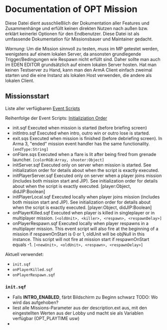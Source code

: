 # Documentation of OPT Mission
Diese Datei dient ausschließlich der Dokumentation aller Features und Zusammenhänge und erfüllt keinen direkten Nutzen nach außen bzw. erklärt keinerlei Optionen für den Endbenutzer. Diese Datei ist als umfassende Dokumentation für Missionsbauer und Maintainer gedacht.

*Warnung*: Um die Mission sinnvoll zu testen, _muss_ im MP getestet werden, wenigstens auf einem lokalen Server, da ansonsten grundlegende Trigger/Bedingungen wie Respawn nicht erfüllt sind. Daher sollte man auch im EDEN EDITOR grundsätzlich auf einem lokalen Server hosten. Hat man keinen Testserver zu Hand, kann man den ArmA Client einfach zweimal starten und die eine Instanz als lokalen Host verwenden, die andere als lokalen Client.

## Missionsstart
Liste aller verfügbaren [Event Scripts](https://community.bistudio.com/wiki/Event_Scripts)

Reihenfolge der Event Scripts: [Initializiation Order](https://community.bistudio.com/wiki/Initialization_Order)

- init.sqf 	Executed when mission is started (before briefing screen)
- initIntro.sqf 	Executed when intro, outro win or outro lose is started.
- exit.sqs 	Executed when mission is finished (before debriefing screen). In Arma 3, "ended" mission event handler has the same functionality. 	`[endType:String]`
- onFlare.sqs 	Executed when a flare is lit after being fired from grenade launcher. 	`[colorRGB:Array, shooter:Object]`
- initServer.sqf 	Executed only on server when mission is started. See initialization order for details about when the script is exactly executed.
- initPlayerServer.sqf 	Executed only on server when a player joins mission (includes both mission start and JIP). See initialization order for details about when the script is exactly executed. 	[player:Object, didJIP:Boolean] 	
- initPlayerLocal.sqf 	Executed locally when player joins mission (includes both mission start and JIP). See initialization order for details about when the script is exactly executed. 	[player:Object, didJIP:Boolean]
- onPlayerKilled.sqf 	Executed when player is killed in singleplayer or in multiplayer mission. `[<oldUnit>, <killer>, <respawn>, <respawnDelay>]`
- onPlayerRespawn.sqf  Executed locally when player respawns in a multiplayer mission. This event script will also fire at the beginning of a mission if respawnOnStart is 0 or 1, oldUnit will be objNull in this instance. This script will not fire at mission start if respawnOnStart equals -1. 	`[<newUnit>, <oldUnit>, <respawn>, <respawnDelay>]`

Aktuell verwendet:
- `init.sqf`
- `onPlayerKilled.sqf`
- `onPlayerRespawn.sqf`

### `init.sqf`
- Falls __INTRO_ENABLED__, färbt Bildschirm zu Beginn schwarz TODO: Wo wird das aufgehoben? 
- liest alle Missions-Parameter aus der description.ext aus, mit den eingestellten Werten aus der Lobby und macht sie als Variablen verfügbar (OPT_PLAYTIME usw)
- 



